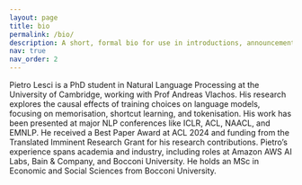 ```yaml
---
layout: page
title: bio
permalink: /bio/
description: A short, formal bio for use in introductions, announcements, and all that.
nav: true
nav_order: 2
---
```



Pietro Lesci is a PhD student in Natural Language Processing at the University of Cambridge, working with Prof Andreas Vlachos. His research explores the causal effects of training choices on language models, focusing on memorisation, shortcut learning, and tokenisation. His work has been presented at major NLP conferences like ICLR, ACL, NAACL, and EMNLP. He received a Best Paper Award at ACL 2024 and funding from the Translated Imminent Research Grant for his research contributions. Pietro’s experience spans academia and industry, including roles at Amazon AWS AI Labs, Bain & Company, and Bocconi University. He holds an MSc in Economic and Social Sciences from Bocconi University.